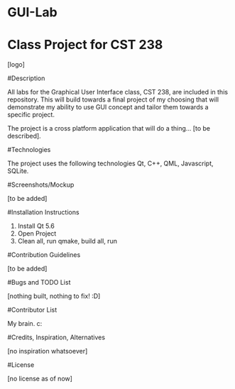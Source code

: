 # GUI-Lab
# Class Project for CST 238

[logo]

#Description 

All labs for the Graphical User Interface class, CST 238, are included in this repository. This will build towards a final project of my choosing that will demonstrate my ability to use GUI concept and tailor them towards a specific project.

The project is a cross platform application that will do a thing... [to be described].

#Technologies

The project uses the following technologies
Qt, C++, QML, Javascript, SQLite.

#Screenshots/Mockup

[to be added]

#Installation Instructions

1. Install Qt 5.6
2. Open Project
3. Clean all, run qmake, build all, run

#Contribution Guidelines

[to be added]

#Bugs and TODO List

[nothing built, nothing to fix! :D]

#Contributor List

My brain. c:

#Credits, Inspiration, Alternatives

[no inspiration whatsoever]

#License

[no license as of now]
